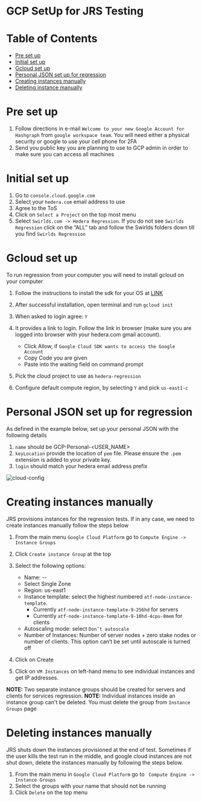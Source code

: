 # GCP SetUp for JRS Testing
# **Table of Contents**

- [Pre set up](#pre-setup)
- [Initial set up](#initial-setup)
- [Gcloud set up](#gcloud-setup)
- [Personal JSON set up for regression](#json-setup)
- [Creating instances manually](#manual-creation)
- [Deleting instance manually](#delete-manually)

<a name="pre-setup"></a>

# **Pre set up**
1. Follow directions in e-mail `Welcome to your new Google Account for Hashgraph` from `google workspace team`. You will need either a physical security or google to use your cell phone for 2FA
2. Send you public key you are planning to use to GCP admin in order to make sure you can access all machines

<a name="initial-setup"></a>

# **Initial set up**
1. Go to `console.cloud.google.com`
2. Select your `hedera.com` email address to use
3. Agree to the ToS
4. Click on `Select a Project` on the top most menu
5. Select `Swirlds.com -> Hedera Regression`. If you do not see `Swirlds Regression` click on the “ALL” tab and follow the Swirlds folders down till you find `Swirlds Regression`

<a name="gcloud-setup"></a>

# **Gcloud set up**
To run regression from your computer you will need to install gcloud on your computer

1. Follow the instructions to install the sdk for your OS at [LINK](https://cloud.google.com/sdk/docs/install) 
2. After successful installation, open terminal and  run `gcloud init`
3. When asked to login agree: `Y` 
4. It provides a link to login. Follow the link in browser (make sure you are logged into browser with your hedera.com gmail account).
    - Click Allow, if `Google Cloud SDK wants to access the Google Account` 
    - Copy Code you are given
    - Paste into the waiting field on command prompt
    
5. Pick the cloud project to use as `hedera-regression`
6. Configure default compute region, by selecting `Y` and pick `us-east1-c`


<a name="json-setup"></a>

# **Personal JSON set up for regression**
As defined in the example below, set up your personal JSON with the following details
1. `name` should be GCP-Personal-<USER_NAME>
2. `keyLocation` provide the location of `pem` file. Please ensure the `.pem` extension is added to your private key.
3. `login` should match your hedera email address prefix

![cloud-config](./assets/cloud-config.png)


<a name="manual-creation"></a>

# **Creating instances manually**

JRS provisions instances for the regression tests. If in any case, we need to create instances manually follow the steps below
1. From the main menu `Google Cloud Platform` go to `Compute Engine -> Instance Groups`
2. Click `Create instance Group` at the top
3. Select the following options:
    - Name: <username>-<branchname>-<year><month><day><militarytime>
    - Select Single Zone   
    - Region: us-east1
    - Instance template:  select the highest numbered `atf-node-instance-template`. 
        - Currently `atf-node-instance-template-9-256hd` for servers
        - Currently `atf-node-instance-template-9-10hd-4cpu-8mem` for clients
    - Autoscaling mode: select `Don’t autoscale`
    - Number of Instances: Number of server nodes + zero stake nodes or number of clients. This option can’t be set until autoscale is turned off
    
4. Click on Create
5. Click on `VM Instances` on left-hand menu to see individual instances and get IP addresses.
   
**NOTE:** Two separate instance groups should be created for servers and clients for services regression.
**NOTE:** Individual instances inside an instance group can't be deleted. You must delete the group from `Instance Groups` page

<a name="delete-manually"></a>

# **Deleting instances manually**

JRS shuts down the instances provisioned at the end of test. Sometimes if the user kills the test run in the middle, and google cloud instances are not shut down, delete the instances manually by following the steps below.

1. From the main menu in `Google Cloud Platform` go to ` Compute Engine -> Instance Groups` 
2. Select the groups with your name that should not be running
3. Click `Delete` on the top menu